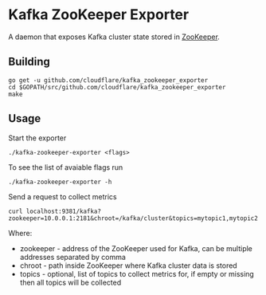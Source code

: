 # Kafka ZooKeeper Exporter

A daemon that exposes Kafka cluster state stored in [ZooKeeper](https://kafka.apache.org/documentation/#zk).

## Building

    go get -u github.com/cloudflare/kafka_zookeeper_exporter
    cd $GOPATH/src/github.com/cloudflare/kafka_zookeeper_exporter
    make

## Usage

Start the exporter

    ./kafka-zookeeper-exporter <flags>

To see the list of avaiable flags run

    ./kafka-zookeeper-exporter -h

Send a request to collect metrics

    curl localhost:9381/kafka?zookeeper=10.0.0.1:2181&chroot=/kafka/cluster&topics=mytopic1,mytopic2

Where:

* zookeeper - address of the ZooKeeper used for Kafka, can be multiple addresses separated by comma
* chroot - path inside ZooKeeper where Kafka cluster data is stored
* topics - optional, list of topics to collect metrics for, if empty or missing then all topics will be collected
